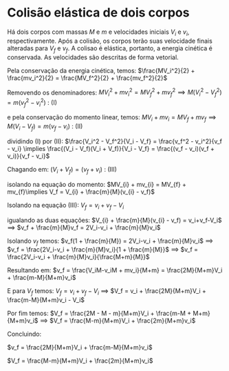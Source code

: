 # Colisão elástica de dois corpos
Há dois corpos com massas $M$ e $m$ e velocidades iniciais $V_i$ e $v_i$, respectivamente.
Após a colisão, os corpos terão suas velocidade finais alteradas para $V_f$ e $v_f$.
A colisao é elástica, portanto, a energia cinética é conservada.
As velocidades são descritas de forma vetorial.

Pela conservação da energia cinética, temos:
    $\frac{MV_i^2}{2} + \frac{mv_i^2}{2} = \frac{MV_f^2}{2} + \frac{mv_f^2}{2}$

Removendo os denominadores:
    $MV_i^2 + mv_i^2 = MV_f^2 + mv_f^2 \implies M(V_i^2 - V_f^2)= m(v_f^2 - v_i^2)$    : (I)

e pela conservação do momento linear, temos:
    $MV_{i} + mv_{i} = MV_{f} + mv_{f}\implies M(V_i - V_f)= m(v_f - v_i)$      : (II)


dividindo (I) por (II):
    $\frac{V_i^2 - V_f^2}{V_i - V_f} = \frac{v_f^2 - v_i^2}{v_f - v_i} \implies \frac{(V_i - V_f)(V_i + V_f)}{V_i - V_f} = \frac{(v_f - v_i)(v_f + v_i)}{v_f - v_i}$

Chagando em: $(V_i+V_f) = (v_f+v_i)$ : (III)

isolando na equação do momento:
    $MV_{i} + mv_{i} = MV_{f} + mv_{f}\implies V_f = V_{i} + \frac{m}{M}(v_{i} - v_f)$

Isolando na equação (III): $V_f = v_i+v_f-V_i$

igualando as duas equações:
    $V_{i} + \frac{m}{M}(v_{i} - v_f) = v_i+v_f-V_i$ $\implies$ $v_f + \frac{m}{M}v_f = 2V_i-v_i + \frac{m}{M}v_i$
    
Isolando $v_f$ temos:  $v_f(1 + \frac{m}{M}) = 2V_i-v_i + \frac{m}{M}v_i$ $\implies$ $v_f = \frac{2V_i-v_i + \frac{m}{M}v_i}{1 + \frac{m}{M}}$ $\implies$ $v_f = \frac{2V_i-v_i + \frac{m}{M}v_i}{\frac{M+m}{M}}$
    
Resultando em: $v_f = \frac{V_iM-v_iM + mv_i}{M+m} = \frac{2M}{M+m}V_i + \frac{m-M}{M+m}v_i$

E para $V_f$ temos: $V_f = v_i+v_f-V_i$ $\implies$ $V_f = v_i + \frac{2M}{M+m}V_i + \frac{m-M}{M+m}v_i - V_i$ 

Por fim temos: $V_f = \frac{2M - M - m}{M+m}V_i + \frac{m-M + M+m}{M+m}v_i$ $\implies$ $V_f = \frac{M-m}{M+m}V_i + \frac{2m}{M+m}v_i$

Concluindo:

$v_f = \frac{2M}{M+m}V_i + \frac{m-M}{M+m}v_i$

$V_f = \frac{M-m}{M+m}V_i + \frac{2m}{M+m}v_i$







    
